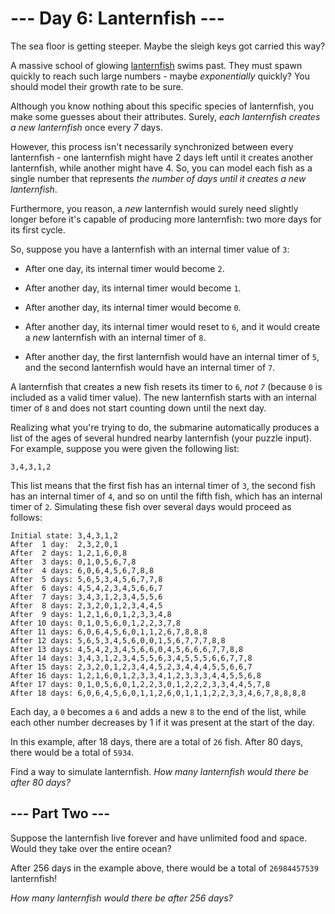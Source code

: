 # --- Day 6: Lanternfish ---

The sea floor is getting steeper. Maybe the sleigh keys got carried this way?

A massive school of glowing [lanternfish](https://en.wikipedia.org/wiki/Lanternfish) swims past. They must spawn quickly
to reach such large numbers - maybe *exponentially* quickly? You should model their growth rate to be sure.

Although you know nothing about this specific species of lanternfish, you make some guesses about their attributes.
Surely, *each lanternfish creates a new lanternfish* once every *7* days.

However, this process isn't necessarily synchronized between every lanternfish - one lanternfish might have 2 days left
until it creates another lanternfish, while another might have 4. So, you can model each fish as a single number that
represents *the number of days until it creates a new lanternfish*.

Furthermore, you reason, a *new* lanternfish would surely need slightly longer before it's capable of producing more
lanternfish: two more days for its first cycle.

So, suppose you have a lanternfish with an internal timer value of `3`:


 - After one day, its internal timer would become `2`.

 - After another day, its internal timer would become `1`.

 - After another day, its internal timer would become `0`.

 - After another day, its internal timer would reset to `6`, and it would create a *new* lanternfish with an internal
timer of `8`.

 - After another day, the first lanternfish would have an internal timer of `5`, and the second lanternfish would have
an internal timer of `7`.


A lanternfish that creates a new fish resets its timer to `6`, *not `7`* (because `0` is included as a valid timer
value). The new lanternfish starts with an internal timer of `8` and does not start counting down until the next day.

Realizing what you're trying to do, the submarine automatically produces a list of the ages of several hundred nearby
lanternfish (your puzzle input). For example, suppose you were given the following list:

`3,4,3,1,2`

This list means that the first fish has an internal timer of `3`, the second fish has an internal timer of `4`, and so
on until the fifth fish, which has an internal timer of `2`. Simulating these fish over several days would proceed as
follows:

```
Initial state: 3,4,3,1,2
After  1 day:  2,3,2,0,1
After  2 days: 1,2,1,6,0,8
After  3 days: 0,1,0,5,6,7,8
After  4 days: 6,0,6,4,5,6,7,8,8
After  5 days: 5,6,5,3,4,5,6,7,7,8
After  6 days: 4,5,4,2,3,4,5,6,6,7
After  7 days: 3,4,3,1,2,3,4,5,5,6
After  8 days: 2,3,2,0,1,2,3,4,4,5
After  9 days: 1,2,1,6,0,1,2,3,3,4,8
After 10 days: 0,1,0,5,6,0,1,2,2,3,7,8
After 11 days: 6,0,6,4,5,6,0,1,1,2,6,7,8,8,8
After 12 days: 5,6,5,3,4,5,6,0,0,1,5,6,7,7,7,8,8
After 13 days: 4,5,4,2,3,4,5,6,6,0,4,5,6,6,6,7,7,8,8
After 14 days: 3,4,3,1,2,3,4,5,5,6,3,4,5,5,5,6,6,7,7,8
After 15 days: 2,3,2,0,1,2,3,4,4,5,2,3,4,4,4,5,5,6,6,7
After 16 days: 1,2,1,6,0,1,2,3,3,4,1,2,3,3,3,4,4,5,5,6,8
After 17 days: 0,1,0,5,6,0,1,2,2,3,0,1,2,2,2,3,3,4,4,5,7,8
After 18 days: 6,0,6,4,5,6,0,1,1,2,6,0,1,1,1,2,2,3,3,4,6,7,8,8,8,8
```

Each day, a `0` becomes a `6` and adds a new `8` to the end of the list, while each other number decreases by 1 if it
was present at the start of the day.

In this example, after 18 days, there are a total of `26` fish. After 80 days, there would be a total of `5934`.

Find a way to simulate lanternfish. *How many lanternfish would there be after 80 days?*

## --- Part Two ---

Suppose the lanternfish live forever and have unlimited food and space. Would they take over the entire ocean?

After 256 days in the example above, there would be a total of `26984457539` lanternfish!

*How many lanternfish would there be after 256 days?*


